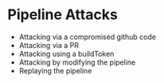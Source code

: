 # Pipeline Attacks

- Attacking via a compromised github code
- Attacking via a PR
- Attacking using a buildToken
- Attacking by modifying the pipeline
- Replaying the pipeline

